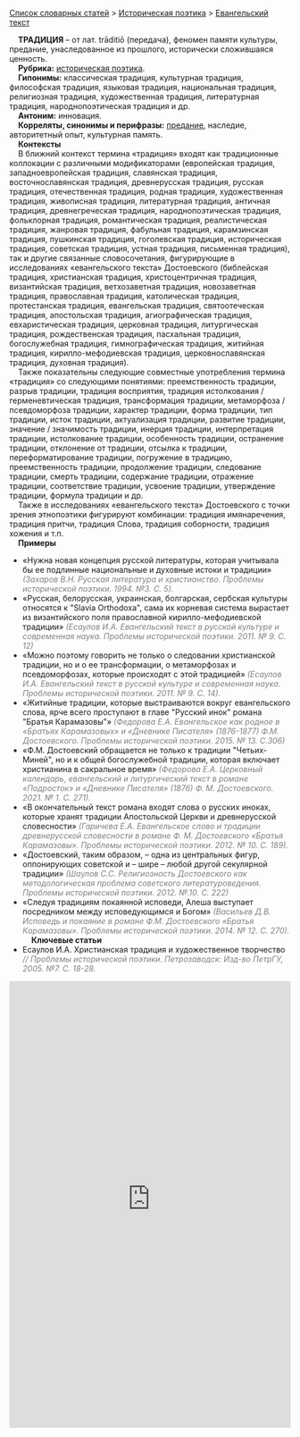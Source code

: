 <style>
st { color: Gray;
  font-style: italic;}
</style>

[Список словарных статей](https://thesaurus-dostoevsky.github.io/Thesaurus/) > [Историческая поэтика](histpoe.md) > [Евангельский текст](традиция.md) 

&nbsp;&nbsp;&nbsp;&nbsp;**ТРАДИЦИЯ** – от лат. trāditiō (передача), феномен памяти культуры,  предание,  унаследованное  из прошлого, исторически сложившаяся ценность.  
&nbsp;&nbsp;&nbsp;&nbsp;**Рубрика:** [историческая поэтика](histpoe.md).  
&nbsp;&nbsp;&nbsp;&nbsp;**Гипонимы:** классическая традиция, культурная традиция, философская традиция, языковая традиция, национальная традиция, религиозная традиция, художественная традиция, литературная традиция, народнопоэтическая традиция и др.  
&nbsp;&nbsp;&nbsp;&nbsp;**Антоним:** инновация.  
&nbsp;&nbsp;&nbsp;&nbsp;**Корреляты, синонимы и перифразы:** [предание](предание.md), наследие, авторитетный опыт, культурная память.  
&nbsp;&nbsp;&nbsp;&nbsp;**Контексты**  
&nbsp;&nbsp;&nbsp;&nbsp;В ближний контекст термина «традиция» входят как традиционные коллокации с различными модификаторами (европейская традиция, западноевропейская традиция, славянская традиция, восточнославянская традиция, древнерусская традиция, русская традиция, отечественная традиция, родная традиция, художественная традиция, живописная традиция, литературная традиция, античная традиция, древнегреческая традиция, народнопоэтическая традиция, фольклорная традиция, романтическая традиция, реалистическая традиция, жанровая традиция, фабульная традиция, карамзинская традиция, пушкинская традиция, гоголевская традиция, историческая традиция,  советская традиция, устная традиция, письменная традиция), так и  другие связанные словосочетания, фигурирующие в исследованиях «евангельского текста» Достоевского (библейская традиция, христианская традиция,  христоцентричная традиция, византийская традиция, ветхозаветная традиция,  новозаветная традиция, православная традиция, католическая традиция, протестанская традиция, евангельская традиция, святоотеческая традиция, апостольская традиция, агиографическая традиция, евхаристическая традиция, церковная традиция, литургическая традиция, рождественская традиция, пасхальная традиция, богослужебная традиция, гимнографическая традиция,  житийная традиция, кирилло-мефодиевская традиция, церковнославянская традиция, духовная традиция).  
&nbsp;&nbsp;&nbsp;&nbsp;Также  показательны следующие совместные употребления термина «традиция» со следующими  понятиями: преемственность традиции, разрыв традиции, традиция восприятия, традиция истолкования / герменевтическая традиция,   трансформация традиции,  метаморфоза / псевдоморфоза традиции, характер традиции,  форма традиции, тип традиции, исток традиции, актуализация традиции, развитие традиции,  значение / значимость традиции, инерция традиции,  интерпретация традиции, истолкование традиции,  особенность традиции,  остранение традиции, отклонение от традиции, отсылка к традиции, переформатирование традиции, погружение в традицию, преемственность традиции, продолжение традиции, следование традиции, смерть традиции, содержание традиции, отражение традиции, соответствие традиции, усвоение традиции, утверждение традиции, формула традиции и др.  
&nbsp;&nbsp;&nbsp;&nbsp;Также в исследованиях «евангельского текста» Достоевского с точки зрения этнопоэтики фигурируют комбинации: традиция имянаречения, традиция притчи, традиция Слова, традиция соборности, традиция хожения и т.п.  
&nbsp;&nbsp;&nbsp;&nbsp;**Примеры**  
* «Нужна новая концепция русской литературы, которая учитывала бы ее подлинные национальные и духовные истоки и традиции» <st>(Захаров В.Н. Русская литература и христианство. Проблемы исторической поэтики. 1994. №3. С. 5).</st>
* «Русская, белорусская, украинская, болгарская, сербская культуры относятся к "Slavia Orthodoxa", сама их корневая система вырастает из византийского поля православной кирилло-мефодиевской традиции» <st>(Есаулов И.А. Евангельский текст в русской культуре и современная наука. Проблемы исторической поэтики. 2011. № 9. С. 12)</st>
* «Можно поэтому говорить не только о следовании христианской традиции, но и о ее трансформации, о метаморфозах и псевдоморфозах, которые происходят с этой традицией» <st>(Есаулов И.А. Евангельский текст в русской культуре и современная наука. Проблемы исторической поэтики. 2011. № 9. С. 14).</st>
* «Житийные традиции, которые выстраиваются вокруг евангельского слова, ярче всего проступают в главе "Русский инок" романа "Братья Карамазовы"» <st>(Федорова Е.А. Евангельское как родное в «Братьях Карамазовых» и «Дневнике Писателя» (1876-1877) Ф.М. Достоевского. Проблемы исторической поэтики. 2015. № 13. С.306)</st>
* «Ф.М. Достоевский обращается не только к традиции "Четьих-Миней", но и к общей богослужебной традиции, которая включает христианина в сакральное время» <st>(Федорова Е.А. Церковный календарь, евангельский и литургический текст в романе «Подросток» и «Дневнике Писателя» (1876) Ф. М. Достоевского. 2021. № 1. С. 271).</st>
* «В окончательный текст романа входят слова о русских иноках, которые хранят традиции Апостольской Церкви и древнерусской словесности» <st>(Гаричева Е.А. Евангельское слово и традиции древнерусской словесности в романе Ф. М. Достоевского «Братья Карамазовы». Проблемы исторической поэтики. 2012. № 10. С. 189).</st>
* «Достоевский, таким образом, – одна из центральных фигур, оппонирующих советской и – шире – любой другой секулярной традиции»  <st>(Шаулов С.С. Религиозность Достоевского как методологическая проблема советского литературоведения. Проблемы исторической поэтики. 2012. №.10. С. 222)</st>
* «Следуя традициям покаянной исповеди, Алеша выступает посредником между исповедующимся и Богом» <st>(Васильев Д.В. Исповедь и покаяние в романе Ф.М. Достоевского «Братья Карамазовы». Проблемы исторической поэтики. 2014. № 12. С. 270).</st>  <br>
&nbsp;&nbsp;&nbsp;&nbsp;**Ключевые статьи**  
* Есаулов И.А. Христианская традиция и художественное творчество <st>// Проблемы исторической поэтики. Петрозаводск: Изд-во ПетрГУ, 2005. №7. С. 18-28.</st>

<iframe src="https://thesaurus-dostoevsky.github.io/nk/традиция.html" style="border:0px;width:100%;height:800px" allowfullscreen="true" webkitallowfullscreen="true" mozallowfullscreen="true">

